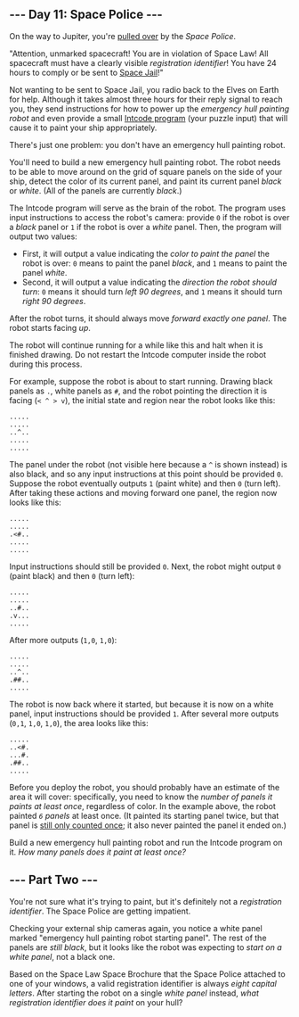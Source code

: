 ## --- Day 11: Space Police ---

On the way to Jupiter, you're [pulled over](https://www.youtube.com/watch?v=KwY28rpyKDE) by the *Space Police*.

"Attention, unmarked spacecraft! You are in violation of Space Law! All spacecraft must have a clearly visible *registration identifier*! You have 24 hours to comply or be sent to [Space Jail](https://www.youtube.com/watch?v=BVn1oQL9sWg&t=5)!"

Not wanting to be sent to Space Jail, you radio back to the Elves on  Earth for help. Although it takes almost three hours for their reply  signal to reach you, they send instructions for how to power up the *emergency hull painting robot* and even provide a small [Intcode program](https://adventofcode.com/2019/day/9) (your puzzle input) that will cause it to paint your ship appropriately.

There's just one problem: you don't have an emergency hull painting robot.

You'll need to build a new emergency hull painting robot. The robot  needs to be able to move around on the grid of square panels on the side of your ship, detect the color of its current panel, and paint its  current panel *black* or *white*. (All of the panels are currently *black*.)

The Intcode program will serve as the brain of the robot. The program uses input instructions to access the robot's camera: provide `0` if the robot is over a *black* panel or `1` if the robot is over a *white* panel. Then, the program will output two values:

- First, it will output a value indicating the *color to paint the panel* the robot is over: `0` means to paint the panel *black*, and `1` means to paint the panel *white*.
- Second, it will output a value indicating the *direction the robot should turn*: `0` means it should turn *left 90 degrees*, and `1` means it should turn *right 90 degrees*.

After the robot turns, it should always move *forward exactly one panel*. The robot starts facing *up*.

The robot will continue running for a while like this and halt when  it is finished drawing.  Do not restart the Intcode computer inside the  robot during this process.

For example, suppose the robot is about to start running.  Drawing black panels as `.`, white panels as `#`, and the robot pointing the direction it is facing (`< ^ > v`), the initial state and region near the robot looks like this:

```
.....
.....
..^..
.....
.....
```

The panel under the robot (not visible here because a `^` is shown instead) is also black, and so any input instructions at this point should be provided `0`. Suppose the robot eventually outputs `1` (paint white) and then `0` (turn left). After taking these actions and moving forward one panel, the region now looks like this:

```
.....
.....
.<#..
.....
.....
```

Input instructions should still be provided `0`. Next, the robot might output `0` (paint black) and then `0` (turn left):

```
.....
.....
..#..
.v...
.....
```

After more outputs (`1,0`, `1,0`):

```
.....
.....
..^..
.##..
.....
```

The robot is now back where it started, but because it is now on a white panel, input instructions should be provided `1`.  After several more outputs (`0,1`, `1,0`, `1,0`), the area looks like this:

```
.....
..<#.
...#.
.##..
.....
```

Before you deploy the robot, you should probably have an estimate of the area it will cover: specifically, you need to know the *number of panels it paints at least once*, regardless of color. In the example above, the robot painted *`6` panels* at least once. (It painted its starting panel twice, but that panel is [still only counted once](https://www.youtube.com/watch?v=KjsSvjA5TuE); it also never painted the panel it ended on.)

Build a new emergency hull painting robot and run the Intcode program on it. *How many panels does it paint at least once?*

## --- Part Two ---

You're not sure what it's trying to paint, but it's definitely not a *registration identifier*.  The Space Police are getting impatient.

Checking your external ship cameras again, you notice a white panel  marked "emergency hull painting robot starting panel". The rest of the  panels are *still black*, but it looks like the robot was expecting to *start on a white panel*, not a black one.

Based on the Space Law Space Brochure that the Space Police attached to one of your windows, a valid registration identifier is always *eight capital letters*. After starting the robot on a single *white panel* instead, *what registration identifier does it paint* on your hull?